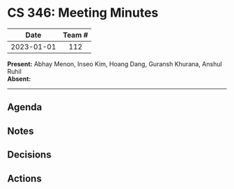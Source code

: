 # CS 346: Meeting Minutes

|    Date    | Team # |
| :--------: | :----: |
| 2023-01-01 |  112   |

**Present:** Abhay Menon, Inseo Kim, Hoang Dang, Guransh Khurana, Anshul Ruhil
<br/>
**Absent:**

---

## Agenda

## Notes

## Decisions

## Actions

